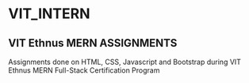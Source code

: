 # VIT_INTERN
## VIT Ethnus MERN ASSIGNMENTS
Assignments done on HTML, CSS, Javascript and Bootstrap during VIT Ethnus MERN Full-Stack Certification Program 

